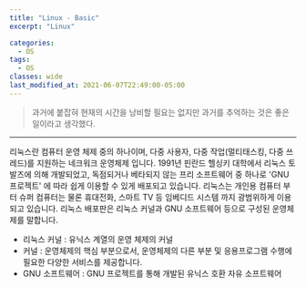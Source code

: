 ```yaml
---
title: "Linux - Basic"
excerpt: "Linux"

categories:
  - OS
tags:
  - OS
classes: wide
last_modified_at: 2021-06-07T22:49:00-05:00
---
```


> 과거에 붙잡혀 현재의 시간을 낭비할 필요는 없지만 과거를 추억하는 것은 좋은 일이라고 생각했다. 

***

리눅스란 컴퓨터 운영 체제 중의 하나이며, 다중 사용자, 다중 작업(멀티태스킹, 다중 쓰레드)를 지원하는 네크워크 운영체제 입니다. 1991년 핀란드 헬싱키 대학에서 리눅스 토발즈에 의해 개발되었고, 독점되거나 베타되지 않는 프리 소프트웨어 중 하나로 'GNU 프로젝트' 에 따라 쉽게 이용할 수 있게 배포되고 있습니다. 리눅스는 개인용 컴퓨터 부터 슈퍼 컴퓨터는 물론 휴대전화, 스마트 TV 등 임베디드 시스템 까지 광범위하게 이용되고 있습니다.
리눅스 배포판은 리눅스 커널과 GNU 소프트웨어 등으로 구성된 운영체제를 말합니다.  

- 리눅스 커널 : 유닉스 계열의 운영 체제의 커널
- 커널 : 운영체제의 핵심 부분으로서, 운영체제의 다른 부분 및 응용프로그램 수행에 필요한 다양한 서비스를 제공합니다.
- GNU 소프트웨어 : GNU 프로젝트를 통해 개발된 유닉스 호환 자유 소프트웨어